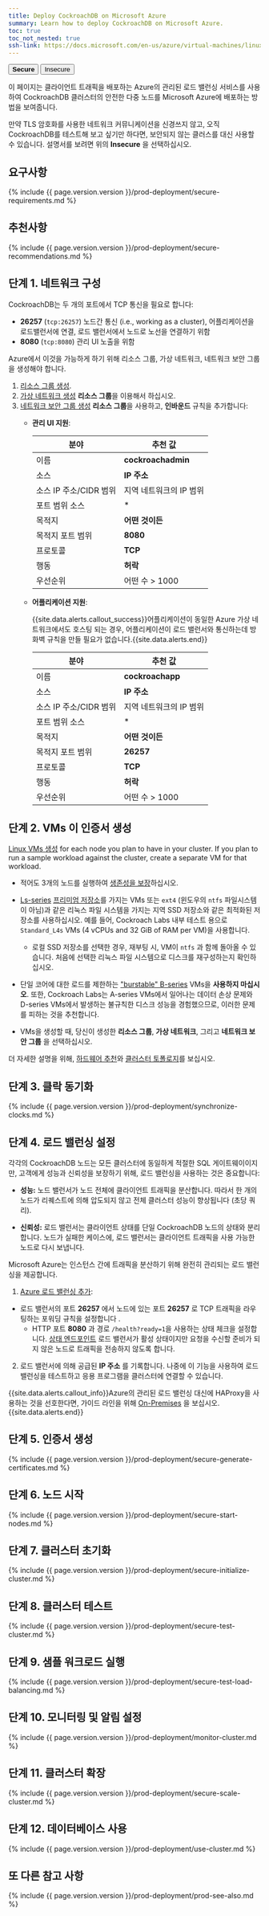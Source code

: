 ```yaml
---
title: Deploy CockroachDB on Microsoft Azure
summary: Learn how to deploy CockroachDB on Microsoft Azure.
toc: true
toc_not_nested: true
ssh-link: https://docs.microsoft.com/en-us/azure/virtual-machines/linux/mac-create-ssh-keys
---
```


<div class="filters filters-big clearfix">
  <button class="filter-button current"><strong>Secure</strong></button>
  <a href="deploy-cockroachdb-on-microsoft-azure-insecure.html"><button class="filter-button">Insecure</button></a>
</div>

이 페이지는 클라이언트 트래픽을 배포하는 Azure의 관리된 로드 밸런싱 서비스를 사용하여 CockroachDB 클러스터의 안전한 다중 노드를 Microsoft Azure에 배포하는 방법을 보여줍니다. 

만약 TLS 암호화를 사용한 네트워크 커뮤니케이션을 신경쓰지 않고, 오직 CockroachDB를 테스트해 보고 싶기만 하다면, 보안되지 않는 클러스를 대신 사용할 수 있습니다. 설명서를 보려면 위의 **Insecure** 을 선택하십시오.


## 요구사항

{% include {{ page.version.version }}/prod-deployment/secure-requirements.md %}

## 추천사항

{% include {{ page.version.version }}/prod-deployment/secure-recommendations.md %}

## 단계 1. 네트워크 구성

CockroachDB는 두 개의 포트에서 TCP 통신을 필요로 합니다:

- **26257** (`tcp:26257`) 노드간 통신 (i.e., working as a cluster), 어플리케이션을 로드밸런서에 연결, 로드 밸런서에서 노드로 노선을 연결하기 위함
- **8080** (`tcp:8080`) 관리 UI 노출을 위함

Azure에서 이것을 가능하게 하기 위해 리소스 그룹, 가상 네트워크, 네트워크 보안 그룹을 생성해야 합니다.

1. [리소스 그룹 생성](https://azure.microsoft.com/en-us/updates/create-empty-resource-groups/).
2. [가상 네트워크 생성](https://docs.microsoft.com/en-us/azure/virtual-network/virtual-networks-create-vnet-arm-pportal) **리소스 그룹**을 이용해서 하십시오.
3. [네트워크 보안 그룹 생성](https://docs.microsoft.com/en-us/azure/virtual-network/virtual-networks-create-nsg-arm-pportal) **리소스 그룹**을 사용하고, **인바운드** 규칙을 추가합니다:
    - **관리 UI 지원**:

         분야 | 추천 값
        -------|-------------------
         이름 | **cockroachadmin** 
         소스 | **IP 주소** 
         소스 IP 주소/CIDR 범위 | 지역 네트워크의 IP 범위 
         포트 범위 소스 | * 
         목적지 | **어떤 것이든** 
         목적지 포트 범위 | **8080** 
         프로토콜 | **TCP** 
         행동 | **허락** 
         우선순위 | 어떤 수 > 1000 
    - **어플리케이션 지원**:

        {{site.data.alerts.callout_success}}어플리케이션이 동일한 Azure 가상 네트워크에서도 호스팅 되는 경우, 어플리케이션이 로드 밸런서와 통신하는데 방화벽 규칙을 만들 필요가 없습니다.{{site.data.alerts.end}}

         분야 | 추천 값 
        -------|-------------------
         이름 | **cockroachapp** 
         소스 | **IP 주소** 
         소스 IP 주소/CIDR 범위 | 지역 네트워크의 IP 범위 
         포트 범위 소스 | * 
         목적지 | **어떤 것이든** 
         목적지 포트 범위 | **26257** 
         프로토콜 | **TCP** 
         행동 | **허락** 
         우선순위 | 어떤 수 > 1000 

## 단계 2. VMs 이 인증서 생성

[Linux VMs 생성](https://docs.microsoft.com/en-us/azure/virtual-machines/virtual-machines-linux-quick-create-portal) for each node you plan to have in your cluster. If you plan to run a sample workload against the cluster, create a separate VM for that workload.

- 적어도 3개의 노드를 실행하여 [생존성을 보장](recommended-production-settings.html#cluster-topology)하십시오.

- [Ls-series](https://docs.microsoft.com/en-us/azure/virtual-machines/linux/sizes-storage) [프리미엄 저장소](https://docs.microsoft.com/en-us/azure/virtual-machines/windows/premium-storage)를 가지는 VMs 또는 `ext4` (윈도우의 `ntfs` 파일시스템이 아님)과 같은 리눅스 파일 시스템을 가지는 지역 SSD 저장소와 같은 최적화된 저장소를 사용하십시오. 예를 들어, Cockroach Labs 내부 테스트 용으로 `Standard_L4s` VMs (4 vCPUs and 32 GiB of RAM per VM)을 사용합니다.

    - 로컬 SSD 저장소를 선택한 경우, 재부팅 시, VM이 `ntfs` 과 함께 돌아올 수 있습니다. 처음에 선택한 리눅스 파일 시스템으로 디스크를 재구성하는지 확인하십시오.

- 단일 코어에 대한 로드를 제한하는 ["burstable" B-series](https://docs.microsoft.com/en-us/azure/virtual-machines/linux/b-series-burstable) VMs을 **사용하지 마십시오**. 또한, Cockroach Labs는 A-series VMs에서 일어나는 데이터 손상 문제와 D-series VMs에서 발생하는 불규칙한 디스크 성능을 경험했으므로, 이러한 문제를 피하는 것을 추천합니다.

- VMs을 생성할 때, 당신이 생성한 **리소스 그룹**, **가상 네트워크**, 그리고 **네트워크 보안 그룹** 을 선택하십시오.

더 자세한 설명을 위해, [하드웨어 추천](recommended-production-settings.html#hardware)와 [클러스터 토폴로지](recommended-production-settings.html#cluster-topology)를 보십시오.

## 단계 3. 클락 동기화

{% include {{ page.version.version }}/prod-deployment/synchronize-clocks.md %}

## 단계 4. 로드 밸런싱 설정

각각의 CockroachDB 노드는 모든 클러스터에 동일하게 적절한 SQL 게이트웨이이지만, 고객에게 성능과 신뢰성을 보장하기 위해, 로드 밸런싱을 사용하는 것은 중요합니다:

- **성능:** 노드 밸런서가 노드 전체에 클라이언트 트래픽을 분산합니다. 따라서 한 개의 노드가 리퀘스트에 의해 압도되지 않고 전체 클러스터 성능이 향상됩니다 (초당 쿼리).

- **신뢰성:** 로드 밸런서는 클라이언트 상태를 단일 CockroachDB 노드의 상태와 분리합니다. 노드가 실패한 케이스에, 로드 밸런서는 클라이언트 트래픽을 사용 가능한 노드로 다시 보냅니다.

Microsoft Azure는 인스턴스 간에 트래픽을 분산하기 위해 완전히 관리되는 로드 밸런싱을 제공합니다.

1.  [Azure 로드 밸런싱 추가](https://docs.microsoft.com/en-us/azure/load-balancer/load-balancer-overview):
  - 로드 밸런서의 포트 **26257** 에서 노드에 있는 포트 **26257** 로 TCP 트래픽을 라우팅하는 포워딩 규칙을 설정합니다 .
	- HTTP 포트 **8080** 과 경로 `/health?ready=1`을 사용하는 상태 체크을 설정합니다. [상태 엔드포인트](monitoring-and-alerting.html#health-ready-1) 로드 밸런서가 활성 상태이지만 요청을 수신할 준비가 되지 않은 노드로 트래픽을 전송하지 않도록 합니다.

2. 로드 밸런서에 의해 공급된 **IP 주소** 를 기록합니다. 나중에 이 기능을 사용하여 로드 밸런싱을 테스트하고 응용 프로그램을 클러스터에 연결할 수 있습니다.

{{site.data.alerts.callout_info}}Azure의 관리된 로드 밸런싱 대신에 HAProxy을 사용하는 것을 선호한다면, 가이드 라인을 위해 <a href="deploy-cockroachdb-on-premises-insecure.html">On-Premises</a> 을 보십시오.{{site.data.alerts.end}}

## 단계 5. 인증서 생성

{% include {{ page.version.version }}/prod-deployment/secure-generate-certificates.md %}

## 단계 6. 노드 시작

{% include {{ page.version.version }}/prod-deployment/secure-start-nodes.md %}

## 단계 7. 클러스터 초기화

{% include {{ page.version.version }}/prod-deployment/secure-initialize-cluster.md %}

## 단계 8. 클러스터 테스트

{% include {{ page.version.version }}/prod-deployment/secure-test-cluster.md %}

## 단계 9. 샘플 워크로드 실행

{% include {{ page.version.version }}/prod-deployment/secure-test-load-balancing.md %}

## 단계 10. 모니터링 및 알림 설정

{% include {{ page.version.version }}/prod-deployment/monitor-cluster.md %}

## 단계 11. 클러스터 확장

{% include {{ page.version.version }}/prod-deployment/secure-scale-cluster.md %}

## 단계 12. 데이터베이스 사용

{% include {{ page.version.version }}/prod-deployment/use-cluster.md %}

## 또 다른 참고 사항

{% include {{ page.version.version }}/prod-deployment/prod-see-also.md %}
